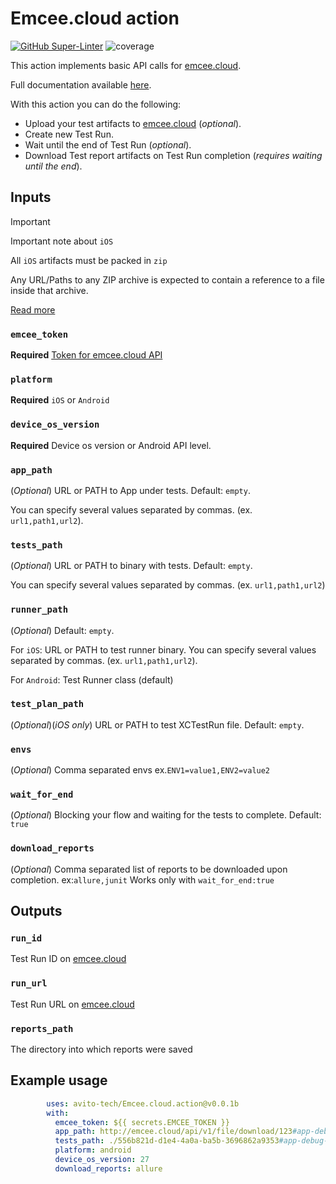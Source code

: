 
# Emcee.cloud action

[![GitHub Super-Linter](https://github.com/JasperJhons/e-action/actions/workflows/linter.yml/badge.svg)](https://github.com/super-linter/super-linter)
![coverage](badges/coverage.svg)

This action implements basic API calls for [emcee.cloud](https://emcee.cloud/).

Full documentation available [here](https://emcee.cloud/docs/).

With this action you can do the following:

- Upload your test artifacts to [emcee.cloud](https://emcee.cloud/) (*optional*).
- Create new Test Run.
- Wait until the end of Test Run (*optional*).
- Download Test report artifacts on Test Run completion
(*requires waiting until the end*).

## Inputs

> [!IMPORTANT]
> Important note about `iOS`
>
> All `iOS` artifacts must be packed in `zip`
>
> Any URL/Paths to any ZIP archive is expected to contain a reference to a file
> inside that archive.
>
>[Read more](https://github.com/avito-tech/Emcee/wiki/URL-Handling)

### `emcee_token`

**Required** [Token for emcee.cloud API](https://docs.emcee.cloud/cloud/profile/#api-tokens)

### `platform`

**Required** `iOS` or `Android`

### `device_os_version`

**Required** Device os version or Android API level.

### `app_path`

(*Optional*) URL or PATH to App under tests. Default: `empty`.

You can specify several values separated by commas. (ex. `url1,path1,url2`).

### `tests_path`

(*Optional*) URL or PATH to binary with tests. Default: `empty`.

You can specify several values separated by commas. (ex. `url1,path1,url2`)

### `runner_path`

(*Optional*) Default: `empty`.

For `iOS`: URL or PATH to test runner binary.
You can specify several values separated by commas. (ex. `url1,path1,url2`).

For `Android`: Test Runner class (default)

### `test_plan_path`

(*Optional*)(*iOS only*) URL or PATH to test XCTestRun file. Default: `empty`.

### `envs`

(*Optional*) Comma separated envs ex.`ENV1=value1,ENV2=value2`

### `wait_for_end`

(*Optional*) Blocking your flow and waiting for the tests to complete. Default: `true`

### `download_reports`

(*Optional*) Comma separated list of reports to be downloaded upon completion.
ex:`allure,junit` Works only with `wait_for_end:true`

## Outputs

### `run_id`

Test Run ID on [emcee.cloud](https://emcee.cloud/)

### `run_url`

Test Run URL on [emcee.cloud](https://emcee.cloud/)

### `reports_path`

The directory into which reports were saved

## Example usage

```yaml
        uses: avito-tech/Emcee.cloud.action@v0.0.1b
        with:
          emcee_token: ${{ secrets.EMCEE_TOKEN }}
          app_path: http://emcee.cloud/api/v1/file/download/123#app-debug.apk
          tests_path: ./556b821d-d1e4-4a0a-ba5b-3696862a9353#app-debug-androidTest.apk
          platform: android
          device_os_version: 27
          download_reports: allure
```
